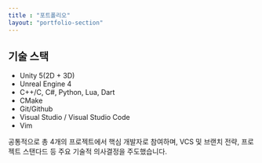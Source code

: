 ```yaml
---
title : "포트폴리오"
layout: "portfolio-section"
---
```


## 기술 스택

- Unity 5(2D + 3D)
- Unreal Engine 4
- C++/C, C#, Python, Lua, Dart
- CMake
- Git/Github
- Visual Studio / Visual Studio Code
- Vim

공통적으로 총 4개의 프로젝트에서 핵심 개발자로 참여하며, VCS 및 브랜치 전략, 프로젝트 스탠다드 등 주요 기술적 의사결정을 주도했습니다.
